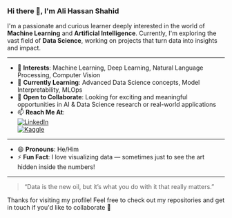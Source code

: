 ### Hi there 👋, I'm Ali Hassan Shahid

I'm a passionate and curious learner deeply interested in the world of **Machine Learning** and **Artificial Intelligence**. Currently, I'm exploring the vast field of **Data Science**, working on projects that turn data into insights and impact.

---

- 👀 **Interests**: Machine Learning, Deep Learning, Natural Language Processing, Computer Vision  
- 🌱 **Currently Learning**: Advanced Data Science concepts, Model Interpretability, MLOps  
- 💞️ **Open to Collaborate**: Looking for exciting and meaningful opportunities in AI & Data Science research or real-world applications  
- 📫 **Reach Me At**:  
  [![LinkedIn](https://img.shields.io/badge/-LinkedIn-blue?logo=linkedin&logoColor=white&style=flat-square)](https://www.linkedin.com/in/alihassanshahid17/)  
  [![Kaggle](https://img.shields.io/badge/-Kaggle-20BEFF?logo=kaggle&logoColor=white&style=flat-square)](https://www.kaggle.com/alihassanshahid)  

---

- 😄 **Pronouns**: He/Him  
- ⚡ **Fun Fact**: I love visualizing data — sometimes just to see the art hidden inside the numbers!

---

> “Data is the new oil, but it’s what you do with it that really matters.”

Thanks for visiting my profile! Feel free to check out my repositories and get in touch if you'd like to collaborate 🚀

<!---
AliHShahid/AliHShahid is a ✨ special ✨ repository because its `README.md` (this file) appears on your GitHub profile.
You can click the Preview link to take a look at your changes.
--->

